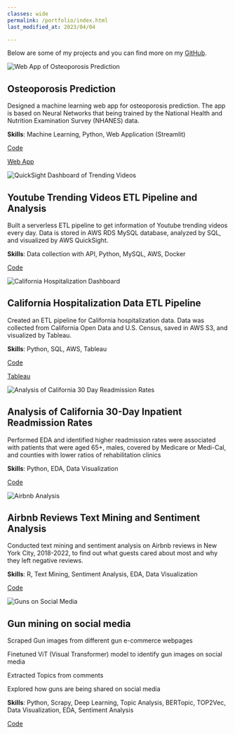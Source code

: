 ```yaml
---
classes: wide
permalink: /portfolio/index.html
last_modified_at: 2023/04/04

---
```


Below are some of my projects and you can find more on my [GitHub](https://github.com/eeliuqin).

<div class="portfolio-projects">
  <div class="row">
    <div class="img-section">
      <img src="/assets/images/portfolio/web-app-osteo.png" alt="Web App of Osteoporosis Prediction">
    </div>
    <div class="desc-section">
      <h2>Osteoporosis Prediction</h2>
      <p>Designed a machine learning web app for osteoporosis prediction. The app is based on Neural Networks that being trained by the National Health and Nutrition Examination Survey (NHANES) data.</p>
      <p>
        <b>Skills</b>: Machine Learning, Python, Web Application (Streamlit)
      </p>
      <p>
        <a target="_blank" href="https://github.com/eeliuqin/Osteoporosis-Analysis-and-Prediction-on-NHANES-Data">Code</a>
      </p>
      <p>
        <a target="_blank" href="https://osteoporosis-prediction.streamlit.app/">Web App</a>
      </p>
    </div>
  </div>
  <div class="row">
    <div class="img-section">
      <img src="/assets/images/portfolio/videos-dashboard.png" alt="QuickSight Dashboard of Trending Videos">
    </div>
    <div class="desc-section">
      <h2>Youtube Trending Videos ETL Pipeline and Analysis</h2>
      <p>Built a serverless ETL pipeline to get information of Youtube trending videos every day. Data is stored in AWS RDS MySQL database, analyzed by SQL, and visualized by AWS QuickSight.</p>
      <p><b>Skills</b>: Data collection with API, Python, MySQL, AWS, Docker</p>
      <p>
        <a target="_blank" href="https://github.com/eeliuqin/Youtube-Trending-Videos-Pipeline-and-Analysis">Code</a>
      </p>
    </div>
  </div>
  <div class="row">
    <div class="img-section">
      <img src="/assets/images/portfolio/ca-hos-tableau.png" alt="California Hospitalization Dashboard">
    </div>
    <div class="desc-section">
      <h2>California Hospitalization Data ETL Pipeline</h2>
      <p>Created an ETL pipeline for California hospitalization data. Data was collected from California Open Data and U.S. Census, saved in AWS S3, and visualized by Tableau.</p>
      <p><b>Skills</b>: Python, SQL, AWS, Tableau</p>
      <p>
        <a target="_blank" href="https://github.com/eeliuqin/California-Hospitalization-Data-ETL-Pipeline">Code</a>
      </p>
      <p>
        <a target="_blank" href="https://public.tableau.com/app/profile/qinliu/viz/CaliforniaHospitalizationCountsandRatesofSelectedAdverseHospitalEvents/Dashboard1">Tableau</a>
      </p>
    </div>
  </div>
  <div class="row">
    <div class="img-section">
      <img src="/assets/images/portfolio/ca-readmission-img.png" alt="Analysis of California 30 Day Readmission Rates">
    </div>
    <div class="desc-section">
      <h2>Analysis of California 30-Day Inpatient Readmission Rates</h2>
      <p>Performed EDA and identified higher readmission rates were associated with patients that were aged 65+, males, covered by Medicare or Medi-Cal, and counties with lower ratios of rehabilitation clinics</p>
      <p><b>Skills</b>: Python, EDA, Data Visualization</p>
      <p>
        <a target="_blank" href="https://github.com/eeliuqin/california-readmission-rate-analysis">Code</a>
      </p>
    </div>
  </div>
  <div class="row">
    <div class="img-section">
      <img src="/assets/images/portfolio/airbnb-analysis.png" alt="Airbnb Analysis">
    </div>
    <div class="desc-section">
      <h2>Airbnb Reviews Text Mining and Sentiment Analysis</h2>
      <p>Conducted text mining and sentiment analysis on Airbnb reviews in New York City, 2018-2022, to find out what guests cared about most and why they left negative reviews.</p>
      <p><b>Skills</b>: R, Text Mining, Sentiment Analysis, EDA, Data Visualization</p>
      <p>
        <a target="_blank" href="https://github.com/eeliuqin/Airbnb-Reviews-Text-Mining-and-Sentiment-Analysis">Code</a>
      </p>
    </div>
  </div>
  <div class="row">
    <div class="img-section">
      <img src="/assets/images/portfolio/airbnb-analysis.png" alt="Guns on Social Media">
    </div>
    <div class="desc-section">
      <h2>Gun mining on social media</h2>
      <p>Scraped Gun images from different gun e-commerce webpages</p>
      <p>Finetuned ViT (Visual Transformer) model to identify gun images on social media</p>
      <p>Extracted Topics from comments </p>
      <p>Explored how guns are being shared on social media </p>
      <p><b>Skills</b>: Python, Scrapy, Deep Learning, Topic Analysis, BERTopic, TOP2Vec, Data Visualization, EDA, Sentiment Analysis</p>
      <p>
        <a target="_blank" href="https://github.com/eeliuqin/Airbnb-Reviews-Text-Mining-and-Sentiment-Analysis">Code</a>
      </p>
    </div>
  </div>
</div>
